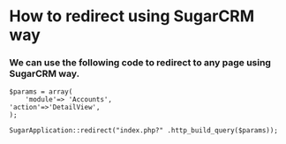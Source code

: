 # How to redirect using SugarCRM way

### We can use the following code to redirect to any page using SugarCRM way.

    $params = array(
        'module'=> 'Accounts',
	'action'=>'DetailView',
    );

    SugarApplication::redirect("index.php?" .http_build_query($params));
